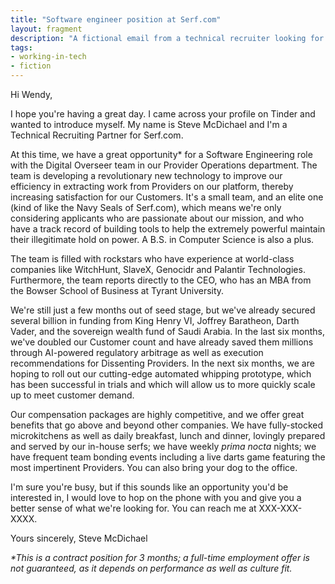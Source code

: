 ```yaml
---
title: "Software engineer position at Serf.com"
layout: fragment
description: "A fictional email from a technical recruiter looking for software engineers to build tools to help extract more work out of serfs."
tags:
- working-in-tech
- fiction
---
```


Hi Wendy,

I hope you're having a great day. I came across your profile on Tinder and wanted to introduce myself. My name is Steve McDichael and I'm a Technical Recruiting Partner for Serf.com.

At this time, we have a great opportunity\* for a Software Engineering role with the Digital Overseer team in our Provider Operations department. The team is developing a revolutionary new technology to improve our efficiency in extracting work from Providers on our platform, thereby increasing satisfaction for our Customers. It's a small team, and an elite one (kind of like the Navy Seals of Serf.com), which means we're only considering applicants who are passionate about our mission, and who have a track record of building tools to help the extremely powerful maintain their illegitimate hold on power. A B.S. in Computer Science is also a plus.

The team is filled with rockstars who have experience at world-class companies like WitchHunt, SlaveX, Genocidr and Palantir Technologies. Furthermore, the team reports directly to the CEO, who has an MBA from the Bowser School of Business at Tyrant University.

We're still just a few months out of seed stage, but we've already secured several billion in funding from King Henry VI, Joffrey Baratheon, Darth Vader, and the sovereign wealth fund of Saudi Arabia. In the last six months, we've doubled our Customer count and have already saved them millions through AI-powered regulatory arbitrage as well as execution recommendations for Dissenting Providers. In the next six months, we are hoping to roll out our cutting-edge automated whipping prototype, which has been successful in trials and which will allow us to more quickly scale up to meet customer demand.

Our compensation packages are highly competitive, and we offer great benefits that go above and beyond other companies. We have fully-stocked microkitchens as well as daily breakfast, lunch and dinner, lovingly prepared and served by our in-house serfs; we have weekly _prima nocta_ nights; we have frequent team bonding events including a live darts game featuring the most impertinent Providers. You can also bring your dog to the office.

I'm sure you're busy, but if this sounds like an opportunity you'd be interested in, I would love to hop on the phone with you and give you a better sense of what we're looking for. You can reach me at XXX-XXX-XXXX.

Yours sincerely,
Steve McDichael

_\*This is a contract position for 3 months; a full-time employment offer is not guaranteed, as it depends on performance as well as culture fit._
